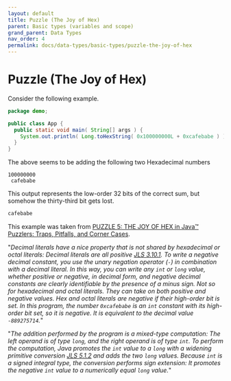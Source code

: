 ```yaml
---
layout: default
title: Puzzle (The Joy of Hex)
parent: Basic types (variables and scope)
grand_parent: Data Types
nav_order: 4
permalink: docs/data-types/basic-types/puzzle-the-joy-of-hex
---
```


# Puzzle (The Joy of Hex)

Consider the following example.

```java
package demo;

public class App {
  public static void main( String[] args ) {
    System.out.println( Long.toHexString( 0x100000000L + 0xcafebabe ) );
  }
}
```

The above seems to be adding the following two Hexadecimal numbers

```hex
100000000
 cafebabe
```

This output represents the low-order 32 bits of the correct sum, but somehow the thirty-third bit gets lost.

```bash
cafebabe
```

This example was taken from [PUZZLE 5: THE JOY OF HEX in Java™ Puzzlers: Traps, Pitfalls, and Corner Cases](https://learning.oreilly.com/library/view/javatm-puzzlers-traps/032133678X/ch02.html).

"_Decimal literals have a nice property that is not shared by hexadecimal or octal literals: Decimal literals are all positive [JLS 3.10.1](https://docs.oracle.com/javase/specs/jls/se14/html/jls-3.html#jls-3.10.1).  To write a negative decimal constant, you use the unary negation operator (`-`) in combination with a decimal literal.  In this way, you can write any `int` or `long` value, whether positive or negative, in decimal form, and negative decimal constants are clearly identifiable by the presence of a minus sign.  Not so for hexadecimal and octal literals.  They can take on both positive and negative values. Hex and octal literals are negative if their high-order bit is set.  In this program, the number `0xcafebabe` is an `int` constant with its high-order bit set, so it is negative.  It is equivalent to the decimal value `-889275714`._"

"_The addition performed by the program is a mixed-type computation: The left operand is of type `long`, and the right operand is of type `int`.  To perform the computation, Java promotes the `int` value to a `long` with a widening primitive conversion [JLS 5.1.2](https://docs.oracle.com/javase/specs/jls/se14/html/jls-5.html#jls-5.1.2) and adds the two `long` values.  Because `int` is a signed integral type, the conversion performs sign extension: It promotes the negative `int` value to a numerically equal `long` value._"
